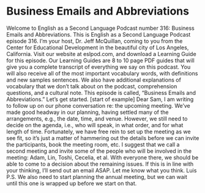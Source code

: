 # Business Emails and Abbreviations

Welcome to English as a Second Language Podcast number 316: Business Emails and Abbreviations.  This is English as a Second Language Podcast episode 316.  I’m your host, Dr. Jeff McQuillan, coming to you from the Center for Educational Development in the beautiful city of Los Angeles, California.  Visit our website at eslpod.com, and download a Learning Guide for this episode.  Our Learning Guides are 8 to 10 page PDF guides that will give you a complete transcript of everything we say on this podcast.  You will also receive all of the most important vocabulary words, with definitions and new samples sentences.  We also have additional explanations of vocabulary that we don’t talk about on the podcast, comprehension questions, and a cultural note.  This episode is called, “Business Emails and Abbreviations.”  Let’s get started.  [start of example]  Dear Sam,  I am writing to follow up on our phone conversation re: the upcoming meeting.  We’ve made good headway in our planning, having settled many of the arrangements, e.g., the date, time, and venue.  However, we still need to decide on the agenda, i.e., who will speak, in what order, and for what length of time.  Fortunately, we have free rein to set up the meeting as we see fit, so it’s just a matter of hammering out the details before we can invite the participants, book the meeting room, etc.  I suggest that we call a second meeting and invite some of the people who will be involved in the meeting: Adam, Lin, Toshi, Cecelia, et al.  With everyone there, we should be able to come to a decision about the remaining issues.  If this is in line with your thinking, I’ll send out an email ASAP.    Let me know what you think.  Luis  P.S.  We also need to start planning the annual meeting, but we can wait until this one is wrapped up before we start on that. 